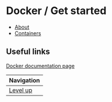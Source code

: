 # Docker / Get started #

* [About](about/README.md)
* [Containers](containers/README.md)

## Useful links ##

[Docker documentation page](https://docs.docker.com/get-started/)

| Navigation               |
| ------------------------ |
| [Level up](../README.md) |
